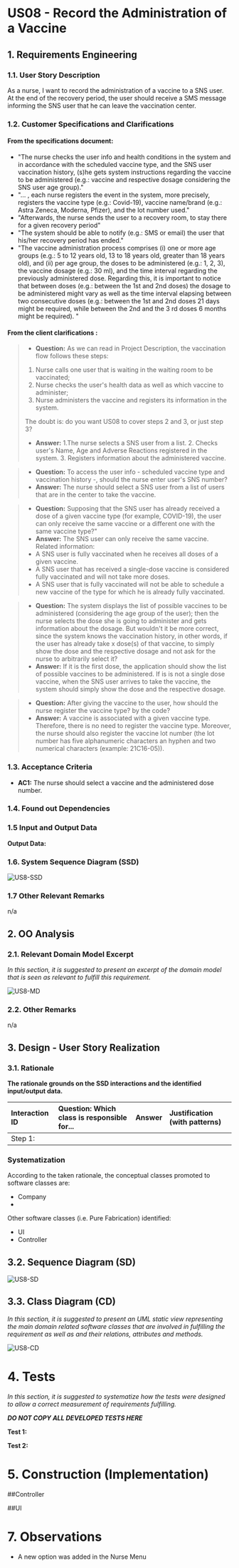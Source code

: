 # US08 - Record the Administration of a Vaccine

## 1. Requirements Engineering


### 1.1. User Story Description

As a nurse, I want to record the administration of a vaccine to a SNS user. At the end of the recovery period, the user should receive a SMS message informing the SNS user that he can leave the vaccination center.

### 1.2. Customer Specifications and Clarifications 
#### From the specifications document:

- "The nurse checks the user info and health conditions in the system and in accordance with
  the scheduled vaccine type, and the SNS user vaccination history, (s)he gets system instructions
  regarding the vaccine to be administered (e.g.: vaccine and respective dosage considering the SNS
  user age group)."
- "... , each nurse registers the event in the system,
  more precisely, registers the vaccine type (e.g.: Covid-19), vaccine name/brand (e.g.: Astra Zeneca,
  Moderna, Pfizer), and the lot number used."
- "Afterwards, the nurse sends the user to a recovery room,
  to stay there for a given recovery period"
- "The system should be able to notify (e.g.: SMS or email) the user that his/her recovery period has ended."
- "The vaccine
  administration process comprises (i) one or more age groups (e.g.: 5 to 12 years old, 13 to 18 years
  old, greater than 18 years old), and (ii) per age group, the doses to be administered (e.g.: 1, 2, 3), the
  vaccine dosage (e.g.: 30 ml), and the time interval regarding the previously administered dose.
  Regarding this, it is important to notice that between doses (e.g.: between the 1st and 2nd doses) the
  dosage to be administered might vary as well as the time interval elapsing between two consecutive
  doses (e.g.: between the 1st and 2nd doses 21 days might be required, while between the 2nd and the
  3
  rd doses 6 months might be required).
  "


#### From the client clarifications :
>- **Question:** As we can read in Project Description, the vaccination flow follows these steps: 
>  1. Nurse calls one user that is waiting in the waiting room to be vaccinated; 
>  2. Nurse checks the user's health data as well as which vaccine to administer; 
>  3. Nurse administers the vaccine and registers its information in the system.
>
>   The doubt is: do you want US08 to cover steps 2 and 3, or just step 3?
>- **Answer:** 1.The nurse selects a SNS user from a list. 2. Checks user's Name, Age and Adverse Reactions registered in the system. 3. Registers information about the administered vaccine.


>- **Question:** To access the user info - scheduled vaccine type and vaccination history -, should the nurse enter user's SNS number?
>- **Answer:** The nurse should select a SNS user from a list of users that are in the center to take the vaccine.

>- **Question:** Supposing that the SNS user has already received a dose of a given vaccine type (for example, COVID-19), the user can only receive the same vaccine or a different one with the same vaccine type?"
>- **Answer:**  The SNS user can only receive the same vaccine.
>   Related information: 
>  - A SNS user is fully vaccinated when he receives all doses of a given vaccine.
>  - A SNS user that has received a single-dose vaccine is considered fully vaccinated and will not take more doses.
>  - A SNS user that is fully vaccinated will not be able to schedule a new vaccine of the type for which he is already fully vaccinated.

>- **Question:** The system displays the list of possible vaccines to be administered (considering the age group of the user); then the nurse selects the dose she is going to administer and gets information about the dosage. But wouldn't it be more correct, since the system knows the vaccination history, in other words, if the user has already take x dose(s) of that vaccine, to simply show the dose and the respective dosage and not ask for the nurse to arbitrarily select it?
>- **Answer:** If it is the first dose, the application should show the list of possible vaccines to be administered. If is is not a single dose vaccine, when the SNS user arrives to take the vaccine, the system should simply show the dose and the respective dosage.

>- **Question:** After giving the vaccine to the user, how should the nurse register the vaccine type? by the code?
>- **Answer:** A vaccine is associated with a given vaccine type. Therefore, there is no need to register the vaccine type.
   Moreover, the nurse should also register the vaccine lot number (the lot number has five alphanumeric characters an hyphen and two numerical characters (example: 21C16-05)).


### 1.3. Acceptance Criteria

- **AC1:** The nurse should select a vaccine and the administered dose number.  

### 1.4. Found out Dependencies


### 1.5 Input and Output Data

**Output Data:**

### 1.6. System Sequence Diagram (SSD)

![US8-SSD](US8-SSD.svg)


### 1.7 Other Relevant Remarks
n/a

## 2. OO Analysis

### 2.1. Relevant Domain Model Excerpt 
*In this section, it is suggested to present an excerpt of the domain model that is seen as relevant to fulfill this requirement.* 

![US8-MD](US8-MD.svg)

### 2.2. Other Remarks

n/a


## 3. Design - User Story Realization 

### 3.1. Rationale

**The rationale grounds on the SSD interactions and the identified input/output data.**

| Interaction ID                                                            | Question: Which class is responsible for... | Answer                    | Justification (with patterns)                                                                                     |
|:--------------------------------------------------------------------------|:--------------------------------------------|:--------------------------|:------------------------------------------------------------------------------------------------------------------|
| Step 1:   |    |   |  |


### Systematization ##

According to the taken rationale, the conceptual classes promoted to software classes are: 

 * Company
 * 

Other software classes (i.e. Pure Fabrication) identified: 
 * UI  
 * Controller

## 3.2. Sequence Diagram (SD)

![US8-SD](US8-SD.svg)

## 3.3. Class Diagram (CD)

*In this section, it is suggested to present an UML static view representing the main domain related software classes that are involved in fulfilling the requirement as well as and their relations, attributes and methods.*

![US8-CD](US8-CD.svg)

# 4. Tests 
*In this section, it is suggested to systematize how the tests were designed to allow a correct measurement of requirements fulfilling.* 

**_DO NOT COPY ALL DEVELOPED TESTS HERE_**


**Test 1:**   
       


**Test 2:**  

# 5. Construction (Implementation)

##Controller
   

##UI

# 7. Observations

- A new option was added in the Nurse Menu





